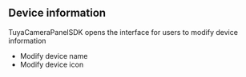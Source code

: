 ## Device information

TuyaCameraPanelSDK opens the interface for users to modify device information

- Modify device name
- Modify device icon

